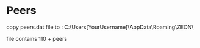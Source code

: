 # Peers

copy peers.dat file to :
C:\Users\[YourUsername]\AppData\Roaming\ZEON\

file contains 110 + peers 

